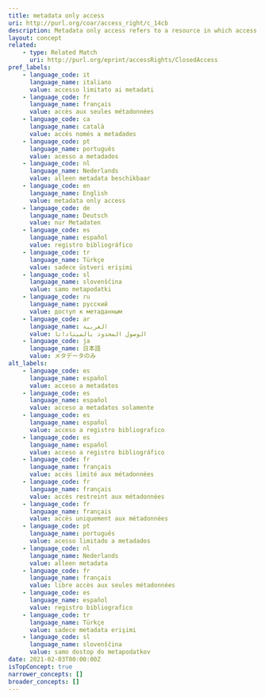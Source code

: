 ```yaml
---
title: metadata only access
uri: http://purl.org/coar/access_right/c_14cb
description: Metadata only access refers to a resource in which access is limited to metadata only. The resource itself is described by the metadata, but neither is directly available through the system or platform nor can be referenced to an open access copy in an external journal or trustworthy archive.
layout: concept
related:
    - type: Related Match
      uri: http://purl.org/eprint/accessRights/ClosedAccess
pref_labels:
    - language_code: it
      language_name: italiano
      value: accesso limitato ai metadati
    - language_code: fr
      language_name: français
      value: accès aux seules métadonnées
    - language_code: ca
      language_name: català
      value: accés només a metadades
    - language_code: pt
      language_name: português
      value: acesso a metadados
    - language_code: nl
      language_name: Nederlands
      value: alleen metadata beschikbaar
    - language_code: en
      language_name: English
      value: metadata only access
    - language_code: de
      language_name: Deutsch
      value: nur Metadaten
    - language_code: es
      language_name: español
      value: registro bibliográfico
    - language_code: tr
      language_name: Türkçe
      value: sadece üstveri erişimi
    - language_code: sl
      language_name: slovenščina
      value: samo metapodatki
    - language_code: ru
      language_name: русский
      value: доступ к метаданным
    - language_code: ar
      language_name: العربية
      value: الوصول المحدود بالميتاداتا
    - language_code: ja
      language_name: 日本語
      value: メタデータのみ
alt_labels:
    - language_code: es
      language_name: español
      value: acceso a metadatos
    - language_code: es
      language_name: español
      value: acceso a metadatos solamente
    - language_code: es
      language_name: español
      value: acceso a registro bibliografico
    - language_code: es
      language_name: español
      value: acceso a registro bibliográfico
    - language_code: fr
      language_name: français
      value: accès limité aux métadonnées
    - language_code: fr
      language_name: français
      value: accès restreint aux métadonnées
    - language_code: fr
      language_name: français
      value: accès uniquement aux métadonnées
    - language_code: pt
      language_name: português
      value: acesso limitado a metadados
    - language_code: nl
      language_name: Nederlands
      value: alleen metadata
    - language_code: fr
      language_name: français
      value: libre accès aux seules métadonnées
    - language_code: es
      language_name: español
      value: registro bibliografico
    - language_code: tr
      language_name: Türkçe
      value: sadece metadata erişimi
    - language_code: sl
      language_name: slovenščina
      value: samo dostop do metapodatkov
date: 2021-02-03T00:00:00Z
isTopConcept: true
narrower_concepts: []
broader_concepts: []
---
```


